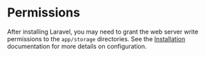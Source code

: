 # Permissions

After installing Laravel, you may need to grant the web server write permissions to the `app/storage` directories. See the [Installation](/docs/4.2/installation) documentation for more details on configuration.
